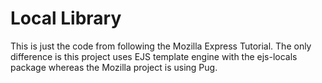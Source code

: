 # Local Library

This is just the code from following the Mozilla Express Tutorial.  The only difference is this project uses EJS template engine with the ejs-locals package whereas the Mozilla project is using Pug. 